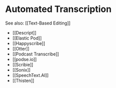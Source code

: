 # Automated Transcription
See also: [[Text-Based Editing]]

* [[Descript]]
* [[Elastic Pod]]
* [[Happyscribe]]
* [[Otter]]
* [[Podcast Transcribe]]
* [[podse.io]]
* [[Scribie]]
* [[Sonix]]
* [[SpeechText.AI]]
* [[Thisten]]
